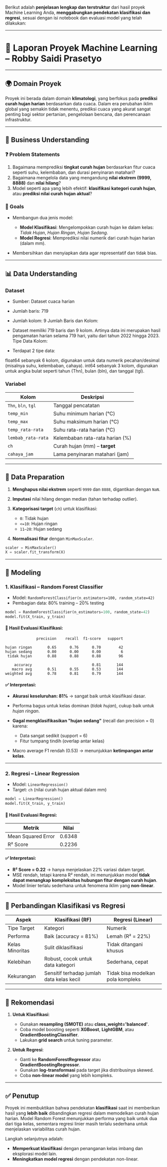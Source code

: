 Berikut adalah **penjelasan lengkap dan terstruktur** dari hasil proyek Machine Learning Anda, **menggabungkan pendekatan klasifikasi dan regresi**, sesuai dengan isi notebook dan evaluasi model yang telah dilakukan:

---

# 🧠 Laporan Proyek Machine Learning – Robby Saidi Prasetyo

---

## 🌍 Domain Proyek

Proyek ini berada dalam domain **klimatologi**, yang berfokus pada **prediksi curah hujan harian** berdasarkan data cuaca. Dalam era perubahan iklim global yang semakin tidak menentu, prediksi cuaca yang akurat sangat penting bagi sektor pertanian, pengelolaan bencana, dan perencanaan infrastruktur.

---

## 💼 Business Understanding

### ❓ Problem Statements

1. Bagaimana memprediksi **tingkat curah hujan** berdasarkan fitur cuaca seperti suhu, kelembaban, dan durasi penyinaran matahari?
2. Bagaimana mengelola data yang mengandung **nilai ekstrem (9999, 8888)** dan **nilai hilang**?
3. Model seperti apa yang lebih efektif: **klasifikasi kategori curah hujan**, atau **prediksi nilai curah hujan aktual**?

### 🎯 Goals

* Membangun dua jenis model:

  * **Model Klasifikasi**: Mengelompokkan curah hujan ke dalam kelas: *Tidak Hujan*, *Hujan Ringan*, *Hujan Sedang*.
  * **Model Regresi**: Memprediksi nilai numerik dari curah hujan harian (dalam mm).
* Membersihkan dan menyiapkan data agar representatif dan tidak bias.

---

## 📊 Data Understanding

### Dataset

* Sumber: Dataset cuaca harian
* Jumlah baris: 719
* Jumlah kolom: 9
Jumlah Baris dan Kolom:

* Dataset memiliki 719 baris dan 9 kolom.
Artinya data ini merupakan hasil pengamatan harian selama 719 hari, yaitu dari tahun 2022 hingga 2023.
Tipe Data Kolom:

* Terdapat 2 tipe data:

float64 sebanyak 6 kolom, digunakan untuk data numerik pecahan/desimal (misalnya suhu, kelembaban, cahaya).
int64 sebanyak 3 kolom, digunakan untuk angka bulat seperti tahun (Thn), bulan (bln), dan tanggal (tgl).

### Variabel

| Kolom               | Deskripsi                       |
| ------------------- | ------------------------------- |
| `Thn`, `bln`, `tgl` | Tanggal pencatatan              |
| `temp_min`          | Suhu minimum harian (°C)        |
| `temp_max`          | Suhu maksimum harian (°C)       |
| `temp_rata-rata`    | Suhu rata-rata harian (°C)      |
| `lembab_rata-rata`  | Kelembaban rata-rata harian (%) |
| `ch`                | Curah hujan (mm) – **target**   |
| `cahaya_jam`        | Lama penyinaran matahari (jam)  |

---

## 🧹 Data Preparation

1. **Menghapus nilai ekstrem** seperti `9999` dan `8888`, digantikan dengan `NaN`.
2. **Imputasi** nilai hilang dengan median (tahan terhadap outlier).
3. **Kategorisasi target** (`ch`) untuk klasifikasi:

   * `0`: Tidak hujan
   * `<=10`: Hujan ringan
   * `11–20`: Hujan sedang
4. **Normalisasi fitur** dengan `MinMaxScaler`.

```python
scaler = MinMaxScaler()
X = scaler.fit_transform(X)
```

---

## 🤖 Modeling

### 1. **Klasifikasi – Random Forest Classifier**

* Model: `RandomForestClassifier(n_estimators=100, random_state=42)`
* Pembagian data: 80% training – 20% testing

```python
model = RandomForestClassifier(n_estimators=100, random_state=42)
model.fit(X_train, y_train)
```

#### 🔎 Hasil Evaluasi Klasifikasi:

```text
              precision    recall  f1-score   support

hujan ringan       0.65      0.76      0.70        42
hujan sedang       0.00      0.00      0.00         6
 tidak hujan       0.88      0.88      0.88        96

    accuracy                           0.81       144
   macro avg       0.51      0.55      0.53       144
weighted avg       0.78      0.81      0.79       144
```

#### ✅ Interpretasi:

* **Akurasi keseluruhan: 81%** → sangat baik untuk klasifikasi dasar.
* Performa bagus untuk kelas dominan (*tidak hujan*), cukup baik untuk *hujan ringan*.
* **Gagal mengklasifikasikan "hujan sedang"** (recall dan precision = 0) karena:

  * Data sangat sedikit (support = 6)
  * Fitur tumpang tindih (overlap antar kelas)
* Macro average F1 rendah (0.53) → menunjukkan **ketimpangan antar kelas**.

---

### 2. **Regresi – Linear Regression**

* Model: `LinearRegression()`
* Target: `ch` (nilai curah hujan aktual dalam mm)

```python
model = LinearRegression()
model.fit(X_train, y_train)
```

#### 🔎 Hasil Evaluasi Regresi:

| Metrik             | Nilai  |
| ------------------ | ------ |
| Mean Squared Error | 0.6348 |
| R² Score           | 0.2236 |

#### ✅ Interpretasi:

* **R² Score = 0.22** → hanya menjelaskan 22% variasi dalam target.
* MSE rendah, tetapi karena R² rendah, ini menunjukkan model **tidak dapat menangkap kompleksitas hubungan fitur dengan curah hujan**.
* Model linier terlalu sederhana untuk fenomena iklim yang **non-linear**.

---

## 🔄 Perbandingan Klasifikasi vs Regresi

| Aspek           | Klasifikasi (RF)                          | Regresi (Linear)                  |
| --------------- | ----------------------------------------- | --------------------------------- |
| Tipe Target     | Kategori                                  | Numerik                           |
| Performa        | Baik (accuracy = 81%)                     | Lemah (R² = 22%)                  |
| Kelas Minoritas | Sulit diklasifikasi                       | Tidak ditangani khusus            |
| Kelebihan       | Robust, cocok untuk data kategori         | Sederhana, cepat                  |
| Kekurangan      | Sensitif terhadap jumlah data kelas kecil | Tidak bisa modelkan pola kompleks |

---

## 📌 Rekomendasi

1. **Untuk Klasifikasi**:

   * Gunakan **resampling (SMOTE)** atau **class\_weight='balanced'**.
   * Coba model boosting seperti **XGBoost**, **LightGBM**, atau **GradientBoostingClassifier**.
   * Lakukan **grid search** untuk tuning parameter.

2. **Untuk Regresi**:

   * Ganti ke **RandomForestRegressor** atau **GradientBoostingRegressor**.
   * Gunakan **log-transformasi** pada target jika distribusinya skewed.
   * Coba **non-linear model** yang lebih kompleks.

---

## ✅ Penutup

Proyek ini membuktikan bahwa pendekatan **klasifikasi** saat ini memberikan hasil yang **lebih baik** dibandingkan regresi dalam memodelkan curah hujan harian. Model Random Forest menunjukkan performa yang baik untuk dua dari tiga kelas, sementara regresi linier masih terlalu sederhana untuk menjelaskan variabilitas curah hujan.

Langkah selanjutnya adalah:

* **Memperkuat klasifikasi** dengan penanganan kelas imbang dan eksplorasi model lain.
* **Meningkatkan model regresi** dengan pendekatan non-linear.

